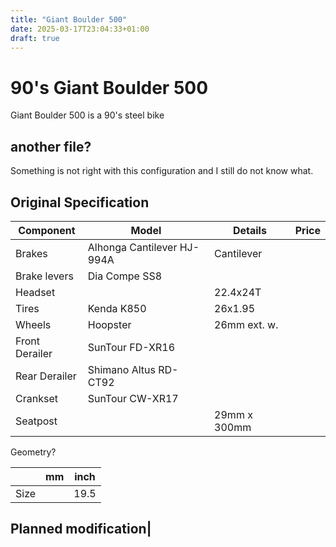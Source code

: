 ```yaml
---
title: "Giant Boulder 500"
date: 2025-03-17T23:04:33+01:00
draft: true
---
```


# 90's Giant Boulder 500 

Giant Boulder 500 is a 90's steel bike

## another file?

Something is not right with this configuration and I still do not know what.

## Original Specification

| Component     | Model                         | Details       | Price |
|---------------|-------------------------------|---------------|-------|
| Brakes        | Alhonga Cantilever HJ-994A    | Cantilever    |       |
| Brake levers  | Dia Compe SS8                 |               |       |
| Headset       |                               | 22.4x24T      |       |
| Tires         | Kenda K850                    | 26x1.95       |       |
| Wheels        | Hoopster                      | 26mm ext. w.  |       |
| Front Derailer| SunTour FD-XR16               |               |       |
| Rear Derailer | Shimano Altus RD-CT92         |               |       |
| Crankset      | SunTour CW-XR17               |               |       |
| Seatpost      |                               | 29mm x 300mm  |       |

Geometry?

|               | mm        | inch |
|---------------|-----------|------|
| Size          |           | 19.5 |

## Planned modification|
